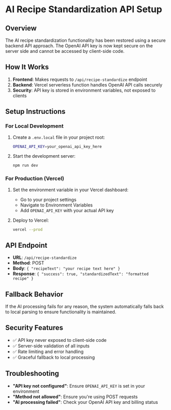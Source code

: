 # AI Recipe Standardization API Setup

## Overview
The AI recipe standardization functionality has been restored using a secure backend API approach. The OpenAI API key is now kept secure on the server side and cannot be accessed by client-side code.

## How It Works
1. **Frontend**: Makes requests to `/api/recipe-standardize` endpoint
2. **Backend**: Vercel serverless function handles OpenAI API calls securely
3. **Security**: API key is stored in environment variables, not exposed to clients

## Setup Instructions

### For Local Development
1. Create a `.env.local` file in your project root:
   ```bash
   OPENAI_API_KEY=your_openai_api_key_here
   ```

2. Start the development server:
   ```bash
   npm run dev
   ```

### For Production (Vercel)
1. Set the environment variable in your Vercel dashboard:
   - Go to your project settings
   - Navigate to Environment Variables
   - Add `OPENAI_API_KEY` with your actual API key

2. Deploy to Vercel:
   ```bash
   vercel --prod
   ```

## API Endpoint
- **URL**: `/api/recipe-standardize`
- **Method**: POST
- **Body**: `{ "recipeText": "your recipe text here" }`
- **Response**: `{ "success": true, "standardizedText": "formatted recipe" }`

## Fallback Behavior
If the AI processing fails for any reason, the system automatically falls back to local parsing to ensure functionality is maintained.

## Security Features
- ✅ API key never exposed to client-side code
- ✅ Server-side validation of all inputs
- ✅ Rate limiting and error handling
- ✅ Graceful fallback to local processing

## Troubleshooting
- **"API key not configured"**: Ensure `OPENAI_API_KEY` is set in your environment
- **"Method not allowed"**: Ensure you're using POST requests
- **"AI processing failed"**: Check your OpenAI API key and billing status
